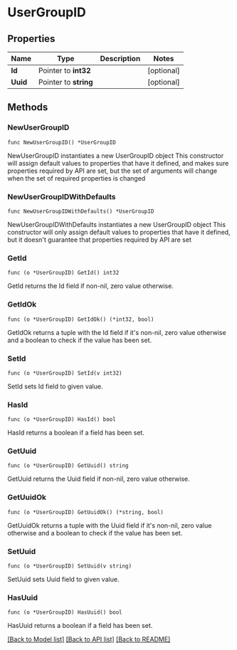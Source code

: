 # UserGroupID

## Properties

Name | Type | Description | Notes
------------ | ------------- | ------------- | -------------
**Id** | Pointer to **int32** |  | [optional]
**Uuid** | Pointer to **string** |  | [optional]

## Methods

### NewUserGroupID

`func NewUserGroupID() *UserGroupID`

NewUserGroupID instantiates a new UserGroupID object
This constructor will assign default values to properties that have it defined,
and makes sure properties required by API are set, but the set of arguments
will change when the set of required properties is changed

### NewUserGroupIDWithDefaults

`func NewUserGroupIDWithDefaults() *UserGroupID`

NewUserGroupIDWithDefaults instantiates a new UserGroupID object
This constructor will only assign default values to properties that have it defined,
but it doesn't guarantee that properties required by API are set

### GetId

`func (o *UserGroupID) GetId() int32`

GetId returns the Id field if non-nil, zero value otherwise.

### GetIdOk

`func (o *UserGroupID) GetIdOk() (*int32, bool)`

GetIdOk returns a tuple with the Id field if it's non-nil, zero value otherwise
and a boolean to check if the value has been set.

### SetId

`func (o *UserGroupID) SetId(v int32)`

SetId sets Id field to given value.

### HasId

`func (o *UserGroupID) HasId() bool`

HasId returns a boolean if a field has been set.

### GetUuid

`func (o *UserGroupID) GetUuid() string`

GetUuid returns the Uuid field if non-nil, zero value otherwise.

### GetUuidOk

`func (o *UserGroupID) GetUuidOk() (*string, bool)`

GetUuidOk returns a tuple with the Uuid field if it's non-nil, zero value otherwise
and a boolean to check if the value has been set.

### SetUuid

`func (o *UserGroupID) SetUuid(v string)`

SetUuid sets Uuid field to given value.

### HasUuid

`func (o *UserGroupID) HasUuid() bool`

HasUuid returns a boolean if a field has been set.

[[Back to Model list]](../README.md#documentation-for-models) [[Back to API list]](../README.md#documentation-for-api-endpoints) [[Back to README]](../README.md)
